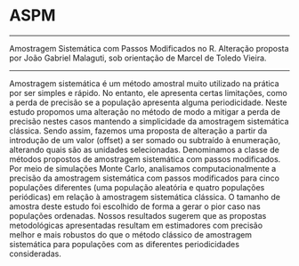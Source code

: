 # ASPM
--------

Amostragem Sistemática com Passos Modificados no R. Alteração proposta por João Gabriel Malaguti, sob orientação de Marcel de Toledo Vieira.

---------

Amostragem sistemática é um método amostral muito utilizado na prática por ser simples e rápido. No entanto, ele apresenta certas limitações, como a perda de precisão se a população apresenta alguma periodicidade.
Neste estudo propomos uma alteração no método de modo a mitigar a perda de precisão nestes casos mantendo a simplicidade da amostragem sistemática clássica. Sendo assim, fazemos uma proposta de alteração a partir da introdução de um valor (offset) a ser somado ou subtraído à enumeração, alterando quais são as unidades selecionadas. Denominamos a classe de métodos propostos de amostragem sistemática com passos modificados.
Por meio de simulações Monte Carlo, analisamos computacionalmente a precisão da amostragem sistemática com passos modificados para cinco populações diferentes (uma população aleatória e quatro populações periódicas) em relação à amostragem sistemática clássica. O tamanho de amostra deste estudo foi escolhido de forma a gerar o pior caso nas populações ordenadas.
Nossos resultados sugerem que as propostas metodológicas apresentadas resultam em estimadores com precisão melhor e mais robustos do que o método clássico de amostragem sistemática para populações com as diferentes periodicidades consideradas.
